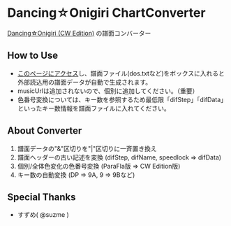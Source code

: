 # Dancing☆Onigiri ChartConverter
[Dancing☆Onigiri (CW Edition)](../../../danoniplus/) の譜面コンバーター

## How to Use
- [このページにアクセス](https://cwtickle.github.io/danoniplus-converter/index.html)し、譜面ファイル(dos.txtなど)をボックスに入れると  
外部読込用の譜面データが自動で生成されます。
- musicUrlは追加されないので、個別に追加してください。（重要）
- 色番号変換については、キー数を参照するため最低限「difStep」「difData」といったキー数情報を譜面ファイルに入れてください。

## About Converter
1. 譜面データの"&amp;"区切りを"|"区切りに一斉置き換え
2. 譜面ヘッダーの古い記述を変換 (difStep, difName, speedlock => difData)
3. 個別/全体色変化の色番号変換 (ParaFla版 => CW Edition版)
4. キー数の自動変換 (DP => 9A, 9 => 9Bなど)

## Special Thanks
- すずめ( @suzme )
